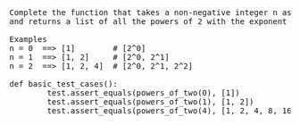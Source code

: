 <pre>
Complete the function that takes a non-negative integer n as input, 
and returns a list of all the powers of 2 with the exponent ranging from 0 to n ( inclusive ).

Examples
n = 0  ==> [1]        # [2^0]
n = 1  ==> [1, 2]     # [2^0, 2^1]
n = 2  ==> [1, 2, 4]  # [2^0, 2^1, 2^2]

def basic_test_cases():
        test.assert_equals(powers_of_two(0), [1])
        test.assert_equals(powers_of_two(1), [1, 2])
        test.assert_equals(powers_of_two(4), [1, 2, 4, 8, 16])
<pre>
